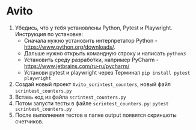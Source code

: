 # Avito

1. Убедись, что у тебя установлены Python, Pytest и Playwright.
   Инструкция по установке:
   * Сначала нужно установить интерпретатор Python - https://www.python.org/downloads/.
   * Дальше нужно открыть командную строку и написать `python3`
   * Установить среду разработки, например PyCharm - https://www.jetbrains.com/ru-ru/pycharm/
   * Установи pytest и playwright через Терминал `pip install pytest playwright`
2. Создай новый проект `Avito_scrintest_counters`, новый файл `scrintest_counters.py`
3. Вставь код из файла `scrintest_counters.py`
4. Потом запусти тесты в файле `scrintest_counters.py`: `pytest scrintest_counters.py`
5. После выполнения тестов в папке output появятся скриншоты счетчиков.
